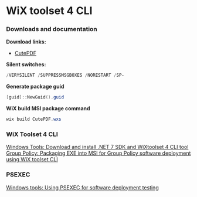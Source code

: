 # WiX toolset 4 CLI
### Downloads and documentation
<b>Download links:</b> <br />
* [CutePDF](https://www.cutepdf.com/products/CutePDF/writer.asp) <br />

<b>Silent switches:</b>
```powershell
/VERYSILENT /SUPPRESSMSGBOXES /NORESTART /SP-
```

<b>Generate package guid</b>
```powershell
[guid]::NewGuid().guid
```

<b>WiX build MSI package command</b>
```powershell
wix build CutePDF.wxs
```

### WiX Toolset 4 CLI
[Windows Tools: Download and install .NET 7 SDK and WiXtoolset 4 CLI tool](https://youtu.be/ukrIlmadTjw) <br />
[Group Policy: Packaging EXE into MSI for Group Policy software deployment using WiX toolset CLI](https://youtu.be/pZ42XS2Ucsg) <br />

### PSEXEC
[Windows tools: Using PSEXEC for software deployment testing](https://youtu.be/9ywdTna_TLc) <br />
